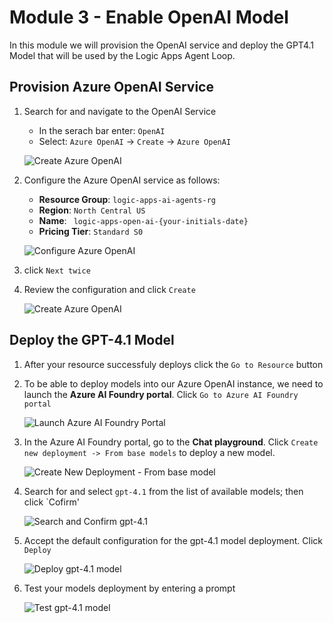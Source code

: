 # Module 3 - Enable OpenAI Model
In this module we will provision the OpenAI service and deploy the GPT4.1 Model that will be used by the Logic Apps Agent Loop.

## Provision Azure OpenAI Service
1. Search for and navigate to the OpenAI Service

    - In the serach bar enter: `OpenAI`
    - Select: `Azure OpenAI` -> `Create` -> `Azure OpenAI`
    
    ![Create Azure OpenAI](./images/04_01_create_azure_open_ai.png "Create New Azure OpenAI Instance")

1. Configure the Azure OpenAI service as follows:

    - **Resource Group**: `logic-apps-ai-agents-rg`
    - **Region**: `North Central US`
    - **Name**: ` logic-apps-open-ai-{your-initials-date}`
    - **Pricing Tier**: `Standard S0`
    

    ![Configure Azure OpenAI](./images/04_02_configure_azure_open_ai.png "Configure Azure OpenAI")

1. click `Next twice`

1. Review the configuration and click `Create`

    ![Create Azure OpenAI](./images/04_03_create_azure_open_ai.png "Create Azure OpenAI Instance")

## Deploy the GPT-4.1 Model
1. After your resource successfuly deploys click the `Go to Resource` button

1. To be able to deploy models into our Azure OpenAI instance, we need to launch the **Azure AI Foundry portal**. Click `Go to Azure AI Foundry portal` 

    ![Launch Azure AI Foundry Portal](./images/04_04_launch_azure_ai_foundry_portal.png "Launch Azure AI Foundry Portal")

1. In the Azure AI Foundry portal, go to the **Chat playground**. Click `Create new deployment -> From base models` to deploy a new model.

    ![Create New Deployment - From base model](./images/04_05_create_new_deployment_from_base_model.png "Create new deployment - from base model")

1. Search for and select `gpt-4.1` from the list of available models; then click `Cofirm'

    ![Search and Confirm gpt-4.1](./images/04_06_search_confirm_gpt-4-1-model.png "Search and confirm gpt-4.1 model")

1. Accept the default configuration for the gpt-4.1 model deployment. Click `Deploy`

    ![Deploy gpt-4.1 model](./images/04_07_deploy_gpt-4-1-model.png "Deploy gpt-4.1 model")

1. Test your models deployment by entering a prompt 

    ![Test gpt-4.1 model](./images/04_08_gpt-4-1_test_prompt.png "Test gpt-4.1 model")
